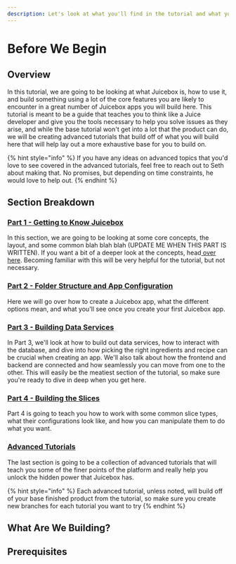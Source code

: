 ```yaml
---
description: Let's look at what you'll find in the tutorial and what you're going to build
---
```


# Before We Begin

## Overview

In this tutorial, we are going to be looking at what Juicebox is, how to use it, and build something using a lot of the core features you are likely to encounter in a great number of Juicebox apps you will build here. This tutorial is meant to be a guide that teaches you to think like a Juice developer and give you the tools necessary to help you solve issues as they arise, and while the base tutorial won't get into a lot that the product can do, we will be creating advanced tutorials that build off of what you will build here that will help lay out a more exhaustive base for you to build on.

{% hint style="info" %}
If you have any ideas on advanced topics that you'd love to see covered in the advanced tutorials, feel free to reach out to Seth about making that. No promises, but depending on time constraints, he would love to help out.
{% endhint %}

## Section Breakdown

### [Part 1 - Getting to Know Juicebox](tutorial-part-2.md)

In this section, we are going to be looking at some core concepts, the layout, and some common blah blah blah \(UPDATE ME WHEN THIS PART IS WRITTEN\). If you want a bit of a deeper look at the concepts, head[ over here](../concepts/). Becoming familiar with this will be very helpful for the tutorial, but not necessary.

### [Part 2 - Folder Structure and App Configuration](tutorial-part-3.md)

Here we will go over how to create a Juicebox app, what the different options mean, and what you'll see once you create your first Juicebox app.

### [Part 3 - Building Data Services](part-3-building-data-services.md)

In Part 3, we'll look at how to build out data services, how to interact with the database, and dive into how picking the right ingredients and recipe can be crucial when creating an app. We'll also talk about how the frontend and backend are connected and how seamlessly you can move from one to the other. This will easily be the meatiest section of the tutorial, so make sure you're ready to dive in deep when you get here.

### [Part 4 - Building the Slices](part-4-building-the-slices.md)

Part 4 is going to teach you how to work with some common slice types, what their configurations look like, and how you can manipulate them to do what you want.

### [Advanced Tutorials](advanced-tutorials.md)

The last section is going to be a collection of advanced tutorials that will teach you some of the finer points of the platform and really help you unlock the hidden power that Juicebox has. 

{% hint style="info" %}
Each advanced tutorial, unless noted, will build off of your base finished product from the tutorial, so make sure you create new branches for each tutorial you want to try
{% endhint %}

## What Are We Building?

## Prerequisites

